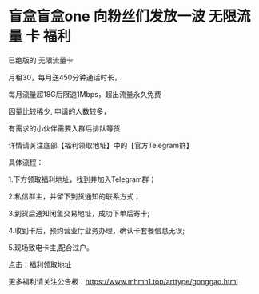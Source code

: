# 盲盒盲盒one 向粉丝们发放一波 无限流量 卡 福利

已绝版的 无限流量卡

月租30，每月送450分钟通话时长，

每月流量超18G后限速1Mbps，超出流量永久免费


因量比较稀少, 申请的人数较多，

有需求的小伙伴需要入群后排队等货

详情请关注底部【福利领取地址】中的【官方Telegram群】



具体流程：

1.下方领取福利地址，找到并加入Telegram群；

2.私信群主，并留下到货通知的联系方式；

3.到货后通知闲鱼交易地址，成功下单后寄卡;

4.收到卡后，预约营业厅业务办理，确认卡套餐信息无误;

5.现场致电卡主,配合过户。



[点击：福利领取地址](https://www.mhmh1.top/art/50306.html)

更多福利请关注公告板：https://www.mhmh1.top/arttype/gonggao.html

